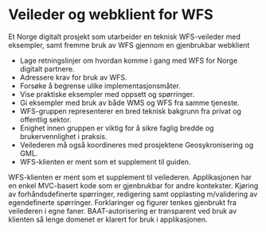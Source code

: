 # Veileder og webklient for WFS
Et Norge digitalt prosjekt som utarbeider en teknisk WFS-veileder med eksempler, samt fremme bruk av WFS gjennom en gjenbrukbar webklient

* Lage retningslinjer om hvordan komme i gang med WFS for Norge digitalt partnere.
* Adressere krav for bruk av WFS.
* Forsøke å begrense ulike implementasjonsmåter.
* Vise praktiske eksempler med oppsett og spørringer.
* Gi eksempler med bruk av både WMS og WFS fra samme tjeneste.
* WFS-gruppen representerer en bred teknisk bakgrunn fra privat og offentlig sektor.
* Enighet innen gruppen er viktig for å sikre faglig bredde og brukervennlighet i praksis.
* Veilederen må også koordineres med prosjektene Geosykronisering og GML.
* WFS-klienten er ment som et supplement til guiden.

WFS-klienten er ment som et supplement til veilederen. Applikasjonen har en enkel MVC-basert kode som er gjenbrukbar for andre kontekster. Kjøring av forhåndsdefinerte spørringer, redigering samt opplasting m/validering av egendefinerte spørringer. Forklaringer og figurer tenkes gjenbrukt fra veilederen i egne faner. BAAT-autorisering er transparent ved bruk av klienten så lenge domenet er klarert for bruk i applikasjonen.

